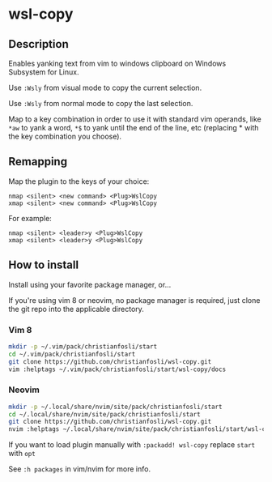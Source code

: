 # wsl-copy

## Description

Enables yanking text from vim to windows clipboard on Windows Subsystem for Linux.

Use `:Wsly` from visual mode to copy the current selection.

Use `:Wsly` from normal mode to copy the last selection.

Map to a key combination in order to use it with standard vim operands,
like `*aw` to yank a word, `*$` to yank until the end of the line, etc
(replacing * with the key combination you choose).

## Remapping

Map the plugin to the keys of your choice:

```vim
nmap <silent> <new command> <Plug>WslCopy
xmap <silent> <new command> <Plug>WslCopy
```

For example:

```vim
nmap <silent> <leader>y <Plug>WslCopy
xmap <silent> <leader>y <Plug>WslCopy
```

## How to install

Install using your favorite package manager, or...

If you're using vim 8 or neovim, no package manager is required, just
clone the git repo into the applicable directory.

### Vim 8

```bash
mkdir -p ~/.vim/pack/christianfosli/start
cd ~/.vim/pack/christianfosli/start
git clone https://github.com/christianfosli/wsl-copy.git
vim :helptags ~/.vim/pack/christianfosli/start/wsl-copy/docs
```

### Neovim

```bash
mkdir -p ~/.local/share/nvim/site/pack/christianfosli/start
cd ~/.local/share/nvim/site/pack/christianfosli/start
git clone https://github.com/christianfosli/wsl-copy.git
nvim :helptags ~/.local/share/nvim/site/pack/christianfosli/start/wsl-copy/docs
```


If you want to load plugin manually with `:packadd! wsl-copy` replace
`start` with `opt`

See `:h packages` in vim/nvim for more info.
